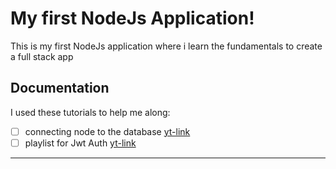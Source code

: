 # My first NodeJs Application!

This is my first NodeJs application where i learn the fundamentals to create a full stack app


## Documentation

I used these tutorials to help me along:

- [ ] connecting node to the database [yt-link](https://www.youtube.com/watch?v=Hej48pi_lOc&t=1213s)
- [ ] playlist for Jwt Auth [yt-link](https://www.youtube.com/playlist?list=PL4cUxeGkcC9iqqESP8335DA5cRFp8loyp)
 
---
